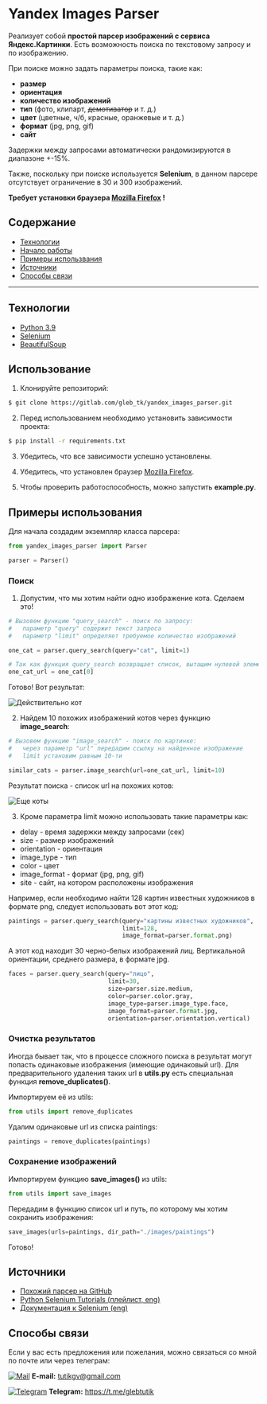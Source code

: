 # Yandex Images Parser
Реализует собой **простой парсер изображений с сервиса Яндекс.Картинки**.
Есть возможность поиска по текстовому запросу и по изображению.

При поиске можно задать параметры поиска, такие как:
- **размер**
- **ориентация** 
- **количество изображений**
- **тип** (фото, клипарт, ~~демотиватор~~ и т. д.)
- **цвет** (цветные, ч/б, красные, оранжевые и т. д.)
- **формат** (jpg, png, gif)
- **сайт**

Задержки между запросами автоматически рандомизируются в 
диапазоне +-15%.

Также, поскольку при поиске используется **Selenium**, в данном 
парсере отсутствует ограничение в 30 и 300 изображений.

**Требует установки браузера
[Mozilla Firefox](https://www.mozilla.org) !**


## Содержание
- [Технологии](#технологии)
- [Начало работы](#начало-работы)
- [Примеры использвания](#примеры-использвания)
- [Источники](#источники)
- [Способы связи](#команда-проекта)

---

## Технологии
- [Python 3.9](https://www.python.org)
- [Selenium](https://www.selenium.dev)
- [BeautifulSoup](https://www.crummy.com/software/BeautifulSoup/bs4/doc.ru/)

## Использование
1. Клонируйте репозиторий:
```sh
$ git clone https://gitlab.com/gleb_tk/yandex_images_parser.git
```

2. Перед использованием необходимо установить зависимости проекта:
```sh
$ pip install -r requirements.txt
```

3. Убедитесь, что все зависимости успешно установлены.

4. Убедитесь, что установлен браузер
[Mozilla Firefox](https://www.mozilla.org).

5. Чтобы проверить работоспособность, можно запустить **example.py**.


## Примеры использования
Для начала создадим экземпляр класса парсера:

```python
from yandex_images_parser import Parser

parser = Parser()
```

### Поиск

1. Допустим, что мы хотим найти одно изображение кота.
Сделаем это!

```python
# Вызовем функцию "query_search" - поиск по запросу:
#   параметр "query" содержит текст запроса
#   параметр "limit" определяет требуемое количество изображений

one_cat = parser.query_search(query="cat", limit=1)

# Так как функция query_search возвращает список, вытащим нулевой элемент:
one_cat_url = one_cat[0]
```
Готово! Вот результат:

![Действительно кот](https://i.imgur.com/b8AZPgK.jpg)

2. Найдем 10 похожих изображений котов через функцию **image_search**:

```python
# Вызовем функцию "image_search" - поиск по картинке:
#   через параметр "url" передадим ссылку на найденное изображение
#   limit установим равным 10-ти

similar_cats = parser.image_search(url=one_cat_url, limit=10)
```
Результат поиска - список url на похожих котов:

![Еще коты](https://i.imgur.com/lZKuyKg.png)

3. Кроме параметра limit можно использовать такие параметры как:

- delay - время задержки между запросами (сек)
- size - размер изображений
- orientation - ориентация
- image_type - тип
- color - цвет
- image_format - формат (jpg, png, gif)
- site - сайт, на котором расположены изображения

Например, если необходимо найти 128 картин известных художников
в формате png, следует использовать вот этот код:

```python
paintings = parser.query_search(query="картины известных художников",
                                limit=128,
                                image_format=parser.format.png)
```

А этот код находит 30 черно-белых изображений лиц. Вертикальной ориентации,
среднего размера, в формате jpg.

```python
faces = parser.query_search(query="лицо",
                            limit=30,
                            size=parser.size.medium,
                            color=parser.color.gray,
                            image_type=parser.image_type.face,
                            image_format=parser.format.jpg,
                            orientation=parser.orientation.vertical)
```

### Очистка результатов
Иногда бывает так, что в процессе сложного поиска в результат могут попасть 
одинаковые изображения (имеющие одинаковый url). Для предварительного удаления 
таких url в **utils.py** есть специальная функция **remove_duplicates()**.

Импортируем её из utils:

```python
from utils import remove_duplicates
```

Удалим одинаковые url из списка paintings:
```python
paintings = remove_duplicates(paintings)
```

### Сохранение изображений
Импортируем функцию **save_images()** из utils:

```python
from utils import save_images
```

Передадим в функцию список url и путь, по которому мы хотим сохранить изображения:

```python
save_images(urls=paintings, dir_path="./images/paintings")
```

Готово!

## Источники
- [Похожий парсер на GitHub](https://github.com/Ulbwaa/YandexImagesParser)
- [Python Selenium Tutorials (плейлист, eng)](https://youtube.com/playlist?list=PLzMcBGfZo4-n40rB1XaJ0ak1bemvlqumQ)
- [Документация к Selenium (eng)](https://selenium-python.readthedocs.io)

## Способы связи
Если у вас есть предложения или пожелания, можно связаться со мной по 
почте или через телеграм:

[![Mail](https://i.imgur.com/HILZFT2.png)](mailto:tutikgv@gmail.com)
**E-mail:**
[tutikgv@gmail.com](mailto:tutikgv@gmail.com) <br>

[![Telegram](https://i.imgur.com/IMICyTA.png)](https://t.me/glebtutik)
**Telegram:**
https://t.me/glebtutik <br>
